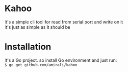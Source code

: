 # Kahoo
It's a simple cli tool for read from serial port and write on it  
It's just as simple as it should be

# Installation
It's a Go project. so install Go environment and just run:  
```$ go get github.com/amirali/kahoo```
